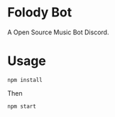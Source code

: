 # Folody Bot
A Open Source Music Bot Discord.

# Usage
```
npm install
```

Then

```
npm start
```
